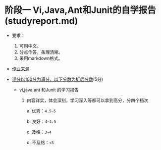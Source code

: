 # 阶段一  Vi,Java,Ant和Junit的自学报告(studyreport.md)

 - 要求：
    1. 可用中文。
    2. 分点作答，条理清晰。
    3. 采用markdown格式。
 - [作业来源](https://se-2018.github.io/Stage1.html#%E4%BB%BB%E5%8A%A1)
 - [评分以100分为满分，以下分数为折后分数](https://se-2018.github.io/Stage1--ReviewForm)(5分)

    - vi,java,ant 和Junit 的学习报告
        1. 内容详实，体会深刻，学习深入等都可以拿到高分，分四个档次

            a.  优秀：`4.5~5`

            b.  良好：`4~4.5`

            c.  及格：`3~4`

            d.  不及格：`<3`

